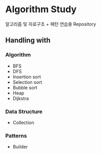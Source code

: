 # Algorithm Study

알고리즘 및 자료구조 + 패턴 연습용 Repository

## Handling with

### Algorithm

- BFS
- DFS
- Insertion sort
- Selection sort
- Bubble sort 
- Heap
- Dijkstra

### Data Structure

- Collection


### Patterns

- Builder
